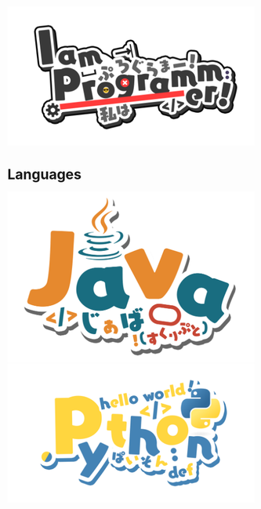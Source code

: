 ![](https://github.com/K1bbeh/K1bbeh/blob/main/IamProgrammerEnglish.png)

<h1>Languages</h1>

![](https://github.com/K1bbeh/K1bbeh/blob/main/Java.png)
![](https://github.com/K1bbeh/K1bbeh/blob/main/Python.png)